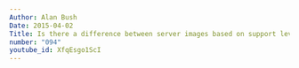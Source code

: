 ```yaml
---
Author: Alan Bush
Date: 2015-04-02
Title: Is there a difference between server images based on support level?
number: "094"
youtube_id: XfqEsgo1ScI
---
```



